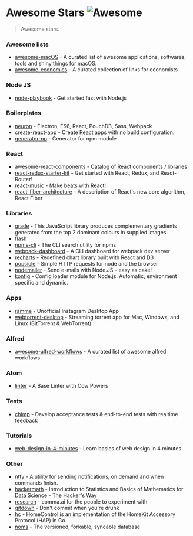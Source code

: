 # Awesome Stars ![Awesome](https://cdn.rawgit.com/sindresorhus/awesome/d7305f38d29fed78fa85652e3a63e154dd8e8829/media/badge.svg)

> Awesome stars.

### Awesome lists

- [awesome-macOS](https://github.com/iCHAIT/awesome-macOS) - A curated list of awesome applications, softwares, tools and shiny things for macOS.
- [awesome-economics](https://github.com/antontarasenko/awesome-economics) - A curated collection of links for economists

### Node JS

- [node-playbook](https://github.com/HiFaraz/node-playbook) - Get started fast with Node.js

### Boilerplates

- [neuron](https://github.com/JamesTheHacker/Neuron) - Electron, ES6, React, PouchDB, Sass, Webpack
- [create-react-app](https://github.com/facebookincubator/create-react-app) - Create React apps with no build configuration.
- [generator-np](https://github.com/d4rkr00t/generator-np) - Generator for npm module

### React

- [awesome-react-components](https://github.com/brillout/awesome-react-components) - Catalog of React components / libraries
- [react-redux-starter-kit](https://github.com/davezuko/react-redux-starter-kit) - Get started with React, Redux, and React-Router!
- [react-music](https://github.com/FormidableLabs/react-music) - Make beats with React!
- [react-fiber-architecture](https://github.com/acdlite/react-fiber-architecture) - A description of React's new core algorithm, React Fiber

### Libraries

- [grade](https://github.com/benhowdle89/grade) - This JavaScript library produces complementary gradients generated from the top 2 dominant colours in supplied images.
- [flash](https://github.com/expressjs/flash)
- [npms-cli](https://github.com/npms-io/npms-cli) - The CLI search utility for npms
- [webpack-dashboard](https://github.com/FormidableLabs/webpack-dashboard) - A CLI dashboard for webpack dev server
- [recharts](https://github.com/recharts/recharts) - Redefined chart library built with React and D3
- [popsicle](https://github.com/blakeembrey/popsicle) - Simple HTTP requests for node and the browser
- [nodemailer](https://github.com/nodemailer/nodemailer) - Send e-mails with Node.JS – easy as cake!
- [konfig](https://github.com/vngrs/konfig) - Config loader module for Node.js. Automatic, environment specific and dynamic.


### Apps

- [ramme](https://github.com/terkelg/ramme) - Unofficial Instagram Desktop App
- [webtorrent-desktop](https://github.com/feross/webtorrent-desktop) - Streaming torrent app for Mac, Windows, and Linux (BitTorrent & WebTorrent)

### Alfred

- [awesome-alfred-workflows](https://github.com/derimagia/awesome-alfred-workflows) - A curated list of awesome alfred workflows

### Atom

- [linter](https://github.com/steelbrain/linter) - A Base Linter with Cow Powers

### Tests

- [chimp](https://github.com/xolvio/chimp) - Develop acceptance tests & end-to-end tests with realtime feedback

### Tutorials

- [web-design-in-4-minutes](https://github.com/jgthms/web-design-in-4-minutes) - Learn basics of web design in 4 minutes

### Other

- [ntfy](https://github.com/dschep/ntfy) - A utility for sending notifications, on demand and when commands finish.
- [hackermath](https://github.com/amitkaps/hackermath) - Introduction to Statistics and Basics of Mathematics for Data Science - The Hacker's Way
- [research](https://github.com/commaai/research) - comma.ai for the people to experiment with
- [gitdown](https://github.com/noidontdig/gitdown) - Don't commit when you're drunk
- [hc](https://github.com/brutella/hc) - HomeControl is an implementation of the HomeKit Accessory Protocol (HAP) in Go.
- [noms](https://github.com/attic-labs/noms) - The versioned, forkable, syncable database
